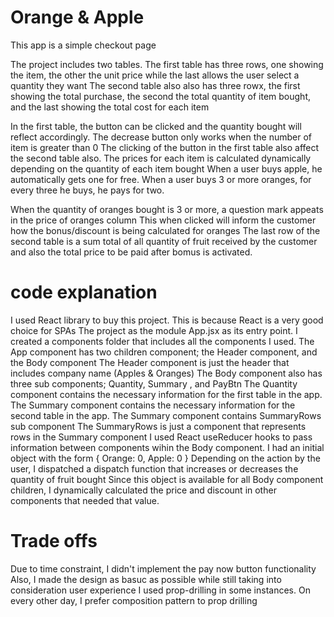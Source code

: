 # Orange & Apple

This app is a simple checkout page

The project includes two tables.
The first table has three rows, one showing the item, the other the unit price while the last allows the user select a quantity they want
The second table also also has three rowx, the first showing the total purchase, the second the total quantity of item bought, and the last showing the total cost for each item

In the first table, the button can be clicked and the quantity bought will reflect accordingly.
The decrease button only works when the number of item is greater than 0
The clicking of the button in the first table also affect the second table also.
The prices for each item is calculated dynamically depending on the quantity of each item bought
When a user buys apple, he automatically gets one for free.
When a user buys 3 or more oranges, for every three he buys, he pays for two.

When the quantity of oranges bought is 3 or more, a question mark appeats in the price of oranges column
This when clicked will inform the customer how the bonus/discount is being calculated for oranges
The last row of the second table is a sum total of all quantity of fruit received by the customer and also the total price to be paid after bomus is activated.

# code explanation

I used React library to buy this project. This is because React is a very good choice for SPAs
The project as the module App.jsx as its entry point.
I created a components folder that includes all the components I used.
The App component has two children component; the Header component, and the Body component
The Header component is just the header that includes company name (Apples & Oranges)
The Body component also has three sub components; Quantity, Summary , and PayBtn
The Quantity component contains the necessary information for the first table in the app.
The Summary component contains the necessary information for the second table in the app. 
The Summary component contains SummaryRows sub component
The SummaryRows is just a component that represents rows in the Summary component
I used React useReducer hooks to pass information between components wihin the Body component.
I had an initial object with the form { Orange: 0, Apple: 0 }
Depending on the action by the user, I dispatched a dispatch function that increases or decreases the quantity of fruit bought
Since this object is available for all Body component children, I dynamically calculated the price and discount in other components that needed that value.


# Trade offs

Due to time constraint, I didn't implement the pay now button functionality
Also, I made the design as basuc as possible while still taking into consideration user experience
I used prop-drilling in some instances. On every other day, I prefer composition pattern to prop drilling